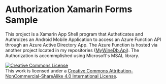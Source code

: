 # Authorization Xamarin Forms Sample
This project is a Xamarin App Shell program that Autheticates and Authroizes an Android Mobile Application to access an Azure Function API through an Azure Active Directory App.
The Azure Function is hosted via another project located in my repositories (<a href="https://github.com/boydtwa/MyWineDb.Api">MyWineDb.Api</a>). The Authorization is accommplished using Microsoft's MSAL library.

<a rel="license" href="http://creativecommons.org/licenses/by-nc-sa/4.0/"><img alt="Creative Commons License" style="border-width:0" src="https://i.creativecommons.org/l/by-nc-sa/4.0/88x31.png" /></a><br />This work is licensed under a <a rel="license" href="http://creativecommons.org/licenses/by-nc-sa/4.0/">Creative Commons Attribution-NonCommercial-ShareAlike 4.0 International License</a>.

